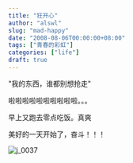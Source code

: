 ```yaml
---
title: "狂开心"
author: "alswl"
slug: "mad-happy"
date: "2008-08-06T00:00:00+08:00"
tags: ["青春的彩虹"]
categories: ["life"]
draft: true
---
```


"我的东西，谁都别想抢走"

啦啦啦啦啦啦啦啦啦啦。。。

早上又跑去零点吃饭。真爽

美好的一天开始了，奋斗！！！

![j_0037](../../static/images/upload_dropbox/200808/j_0037.gif)

